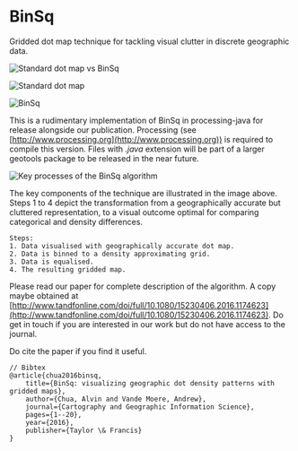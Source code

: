 # BinSq
Gridded dot map technique for tackling visual clutter in discrete geographic data.

![Standard dot map vs BinSq](https://41.media.tumblr.com/b5b2ce9e0e6beecc8005b1db1138c3d2/tumblr_o69npgOlsG1rgerafo2_r1_1280.png)

![Standard dot map](https://67.media.tumblr.com/768f9e03aa0d5802292deacdfb83365b/tumblr_o69npgOlsG1rgerafo3_r1_1280.jpg)

![BinSq](https://67.media.tumblr.com/ebd5fe5213cae5e1600e85b6241cc0e5/tumblr_o69npgOlsG1rgerafo4_r1_1280.jpg)

This is a rudimentary implementation of BinSq in processing-java for release alongside our publication. Processing (see [http://www.processing.org](http://www.processing.org)) is required to compile this version. Files with *.java* extension will be part of a larger geotools package to be released in the near future.

![Key processes of the BinSq algorithm](https://36.media.tumblr.com/2ae4bd947951140213d6563e2ff8e1d4/tumblr_o69npgOlsG1rgerafo1_500h.jpg)

The key components of the technique are illustrated in the image above. Steps 1 to 4 depict the transformation from a geographically accurate but cluttered representation, to a visual outcome optimal for comparing categorical and density differences. 

    Steps:
    1. Data visualised with geographically accurate dot map.
    2. Data is binned to a density approximating grid.
    3. Data is equalised.
    4. The resulting gridded map.

Please read our paper for complete description of the algorithm. A copy maybe obtained at [http://www.tandfonline.com/doi/full/10.1080/15230406.2016.1174623](http://www.tandfonline.com/doi/full/10.1080/15230406.2016.1174623). Do get in touch if you are interested in our work but do not have access to the journal. 

Do cite the paper if you find it useful.

    // Bibtex
    @article{chua2016binsq,
        title={BinSq: visualizing geographic dot density patterns with gridded maps},
        author={Chua, Alvin and Vande Moere, Andrew},
        journal={Cartography and Geographic Information Science},
        pages={1--20},
        year={2016},
        publisher={Taylor \& Francis}
    }